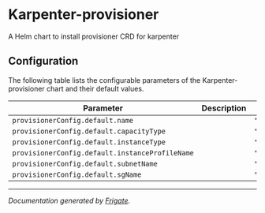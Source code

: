 
Karpenter-provisioner
===========

A Helm chart to install provisioner CRD for karpenter


## Configuration

The following table lists the configurable parameters of the Karpenter-provisioner chart and their default values.

| Parameter                | Description             | Default        |
| ------------------------ | ----------------------- | -------------- |
| `provisionerConfig.default.name` |  | `"default"` |
| `provisionerConfig.default.capacityType` |  | `""` |
| `provisionerConfig.default.instanceType` |  | `""` |
| `provisionerConfig.default.instanceProfileName` |  | `""` |
| `provisionerConfig.default.subnetName` |  | `""` |
| `provisionerConfig.default.sgName` |  | `""` |



---
_Documentation generated by [Frigate](https://frigate.readthedocs.io)._

